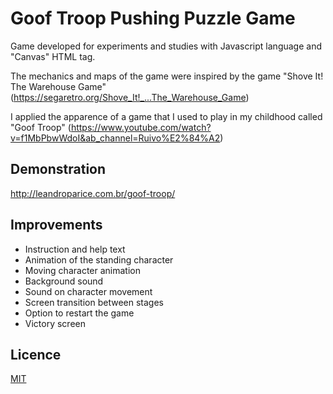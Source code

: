 # Goof Troop Pushing Puzzle Game

Game developed for experiments and studies with Javascript language and "Canvas" HTML tag.

The mechanics and maps of the game were inspired by the game "Shove It! The Warehouse Game" (https://segaretro.org/Shove_It!_...The_Warehouse_Game)

I applied the apparence of a game that I used to play in my childhood called "Goof Troop" (https://www.youtube.com/watch?v=f1MbPbwWdoI&ab_channel=Ruivo%E2%84%A2)

## Demonstration

http://leandroparice.com.br/goof-troop/

## Improvements

- Instruction and help text
- Animation of the standing character
- Moving character animation
- Background sound
- Sound on character movement
- Screen transition between stages
- Option to restart the game
- Victory screen

## Licence

[MIT](https://choosealicense.com/licenses/mit/)
